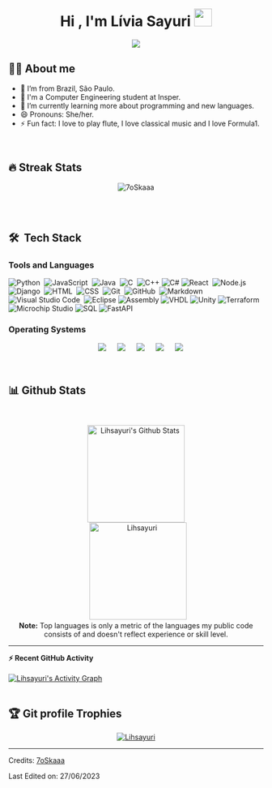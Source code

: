 <h1 align="center">Hi , I'm Lívia Sayuri <img src="https://media.giphy.com/media/hvRJCLFzcasrR4ia7z/giphy.gif" width="35"></h1>
<p align="center">
  <a href="https://github.com/DenverCoder1/readme-typing-svg"><img src="https://readme-typing-svg.herokuapp.com?lines=Computer+Engineering+Student;Curious+person;Always%20learning%20new%20things&center=true&width=500&height=50"></a>
</p>

## :sassy_woman:  About me
- :city_sunset: I’m from Brazil, São Paulo.
- :school: I'm a Computer Engineering student at Insper.
- 🌱 I’m currently learning more about programming and new languages.
- 😄 Pronouns: She/her.
- ⚡ Fun fact: I love to play flute, I love classical music and I love Formula1.

<br>

## 🔥 Streak Stats
<p align="center"><img src="https://github-readme-streak-stats.herokuapp.com/?user=Lihsayuri&theme=algolia" alt="7oSkaaa" /></p>

<br>
<br>


## 🛠 &nbsp;Tech Stack



<p align="center"> 

 ### Tools and Languages

![Python](https://img.shields.io/badge/-Python-05122A?style=flat&logo=python)&nbsp;
![JavaScript](https://img.shields.io/badge/-JavaScript-05122A?style=flat&logo=javascript)&nbsp;
![Java](https://img.shields.io/badge/-Java-05122A?style=flat&logo=Java&logoColor=FFA518)&nbsp;
![C](https://img.shields.io/badge/-C-05122A?style=flat&logo=C&logoColor=A8B9CC)&nbsp;
![C++](https://img.shields.io/badge/-C%2B%2B-05122A?style=flat&logo=C%2B%2B&logoColor=A8B9CC)
![C#](https://img.shields.io/badge/-C%23-05122A?style=flat&logo=C%20Sharp&logoColor=A8B9CC)
![React](https://img.shields.io/badge/-React-05122A?style=flat&logo=react)&nbsp;
![Node.js](https://img.shields.io/badge/-Node.js-05122A?style=flat&logo=node.js)&nbsp;
![Django](https://img.shields.io/badge/-Django-05122A?style=flat&logo=django&logoColor=092E20)&nbsp;
![HTML](https://img.shields.io/badge/-HTML-05122A?style=flat&logo=HTML5)&nbsp;
![CSS](https://img.shields.io/badge/-CSS-05122A?style=flat&logo=CSS3&logoColor=1572B6)&nbsp;
![Git](https://img.shields.io/badge/-Git-05122A?style=flat&logo=git)&nbsp;
![GitHub](https://img.shields.io/badge/-GitHub-05122A?style=flat&logo=github)&nbsp;
![Markdown](https://img.shields.io/badge/-Markdown-05122A?style=flat&logo=markdown)\
![Visual Studio Code](https://img.shields.io/badge/-Visual%20Studio%20Code-05122A?style=flat&logo=visual-studio-code&logoColor=007ACC)&nbsp;
![Eclipse](https://img.shields.io/badge/-Eclipse-05122A?style=flat&logo=eclipse-ide&logoColor=2C2255)
![Assembly](https://img.shields.io/badge/-Assembly-05122A?style=flat&logo=assembly&logoColor=2C2255)
![VHDL](https://img.shields.io/badge/-VHDL-05122A?style=flat&logo=vhdl&logoColor=2C2255)
![Unity](https://img.shields.io/badge/-Unity-05122A?style=flat&logo=unity&logoColor=FFFFFF)
![Terraform](https://img.shields.io/badge/-Terraform-05122A?style=flat&logo=terraform&logoColor=7B42BC)
![Microchip Studio](https://img.shields.io/badge/-Microchip%20Studio-05122A?style=flat&logo=data:image/png;base64,<BASE64-IMAGE-DATA>&logoColor=FFFFFF)
![SQL](https://img.shields.io/badge/-SQL-05122A?style=flat&logo=mysql&logoColor=FFFFFF)
![FastAPI](https://img.shields.io/badge/-FastAPI-05122A?style=flat&logo=fastapi&logoColor=009688)


### Operating Systems
 
<p align="center">
  &emsp;
    <a href="#"><img src="https://img.shields.io/badge/Linux-FCC624?style=plastic&logo=linux&logoColor=black"></a>
  &emsp;
    <a href="#"><img src="https://img.shields.io/badge/Ubuntu-E95420?style=plastic&logo=ubuntu&logoColor=white"></a>
  &emsp;
    <a href="#"><img src="https://img.shields.io/badge/Kali%20Linux-557C94?style=plastic&logo=kali-linux&logoColor=white"></a>
  &emsp;
    <a href="#"><img src="https://img.shields.io/badge/Parrot%20Linux-33AADD?style=plastic&logo=parrot&logoColor=white"></a>
  &emsp;
    <a href="#"><img src="https://img.shields.io/badge/Windows-0078D6?style=plastic&logo=windows&logoColor=white"></a>
  
</p>

<br/>

## 📊 Github Stats

  <br/>
  <p align="center">
    <a href="https://github.com/anuraghazra/github-readme-stats"><img alt="Lihsayuri's Github Stats" src="https://github-readme-stats.vercel.app/api?username=Lihsayuri&show_icons=true&count_private=true&theme=algolia" height="192px"/></a>
<br/>
  &nbsp;
	  <img src="https://github-readme-stats.vercel.app/api/top-langs?username=Lihsayuri&langs_count=10&show_icons=true&locale=en&layout=compact&theme=algolia" alt="Lihsayuri" height="192px"/>
  <br/>
  <b>Note:</b> Top languages is only a metric of the languages my public code consists of and doesn't reflect experience or skill level.
  </p>

----

  <summary><b>⚡ Recent GitHub Activity</b></summary>
  <br/>
   <a href="https://github.com/Lihsayuri"><img alt="Lihsayuri's Activity Graph" src="https://github-readme-activity-graph.vercel.app/graph?username=Lihsayuri&theme=react-dark" /></a>
  <br/>

<br/>

## :trophy: Git profile Trophies

<p align="center"> <a href="https://github.com/ryo-ma/github-profile-trophy"><img src="https://github-profile-trophy.vercel.app/?username=Lihsayuri&layout=compact&theme=algolia" alt="Lihsayuri" /></a> </p>

-----
Credits: [7oSkaaa](https://github.com/7oSkaaa)

Last Edited on: 27/06/2023
